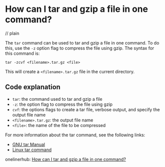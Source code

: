 # How can I tar and gzip a file in one command?
// plain

The `tar` command can be used to tar and gzip a file in one command. To do this, use the `-z` option flag to compress the file using gzip. The syntax for this command is:

```
tar -zcvf <filename>.tar.gz <file>
```

This will create a `<filename>.tar.gz` file in the current directory.

## Code explanation


* `tar`: the command used to tar and gzip a file
* `-z`: the option flag to compress the file using gzip
* `cvf`: the options flags to create a tar file, verbose output, and specify the output file name
* `<filename>.tar.gz`: the output file name
* `<file>`: the name of the file to be compressed

For more information about the tar command, see the following links:

* [GNU tar Manual](https://www.gnu.org/software/tar/manual/tar.html)
* [Linux tar command](https://linuxize.com/post/linux-tar-command/)

onelinerhub: [How can I tar and gzip a file in one command?](https://onelinerhub.com/cli-tar/how-can-i-tar-and-gzip-a-file-in-one-command)